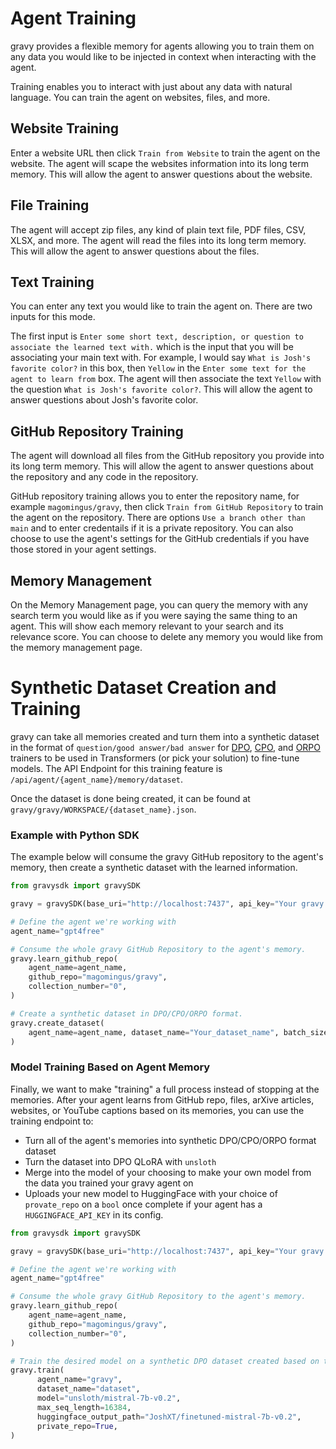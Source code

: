 # Agent Training
gravy provides a flexible memory for agents allowing you to train them on any data you would like to be injected in context when interacting with the agent.

Training enables you to interact with just about any data with natural language.  You can train the agent on websites, files, and more.

## Website Training

Enter a website URL then click `Train from Website` to train the agent on the website.  The agent will scape the websites information into its long term memory.  This will allow the agent to answer questions about the website.

## File Training

The agent will accept zip files, any kind of plain text file, PDF files, CSV, XLSX, and more. The agent will read the files into its long term memory. This will allow the agent to answer questions about the files.

## Text Training

You can enter any text you would like to train the agent on.  There are two inputs for this mode.

The first input is `Enter some short text, description, or question to associate the learned text with.` which is the input that you will be associating your main text with.  For example, I would say `What is Josh's favorite color?` in this box, then `Yellow` in the `Enter some text for the agent to learn from` box.  The agent will then associate the text `Yellow` with the question `What is Josh's favorite color?`.  This will allow the agent to answer questions about Josh's favorite color.

## GitHub Repository Training

The agent will download all files from the GitHub repository you provide into its long term memory. This will allow the agent to answer questions about the repository and any code in the repository.

GitHub repository training allows you to enter the repository name, for example `magomingus/gravy`, then click `Train from GitHub Repository` to train the agent on the repository. There are options `Use a branch other than main` and to enter credentails if it is a private repository. You can also choose to use the agent's settings for the GitHub credentials if you have those stored in your agent settings.

## Memory Management

On the Memory Management page, you can query the memory with any search term you would like as if you were saying the same thing to an agent.  This will show each memory relevant to your search and its relevance score.  You can choose to delete any memory you would like from the memory management page.

# Synthetic Dataset Creation and Training
gravy can take all memories created and turn them into a synthetic dataset in the format of `question/good answer/bad answer` for [DPO](https://huggingface.co/docs/trl/main/en/dpo_trainer), [CPO](https://huggingface.co/docs/trl/main/en/cpo_trainer), and [ORPO](https://huggingface.co/docs/trl/main/en/orpo_trainer) trainers to be used in Transformers (or pick your solution) to fine-tune models. The API Endpoint for this training feature is `/api/agent/{agent_name}/memory/dataset`.

Once the dataset is done being created, it can be found at `gravy/gravy/WORKSPACE/{dataset_name}.json`.

### Example with Python SDK
The example below will consume the gravy GitHub repository to the agent's memory, then create a synthetic dataset with the learned information.

```python
from gravysdk import gravySDK

gravy = gravySDK(base_uri="http://localhost:7437", api_key="Your gravy API Key")

# Define the agent we're working with
agent_name="gpt4free"

# Consume the whole gravy GitHub Repository to the agent's memory.
gravy.learn_github_repo(
    agent_name=agent_name,
    github_repo="magomingus/gravy",
    collection_number="0",
)

# Create a synthetic dataset in DPO/CPO/ORPO format.
gravy.create_dataset(
    agent_name=agent_name, dataset_name="Your_dataset_name", batch_size=5
)
```

### Model Training Based on Agent Memory

Finally, we want to make "training" a full process instead of stopping at the memories. After your agent learns from GitHub repo, files, arXive articles, websites, or YouTube captions based on its memories, you can use the training endpoint to:

- Turn all of the agent's memories into synthetic DPO/CPO/ORPO format dataset
- Turn the dataset into DPO QLoRA with `unsloth`
- Merge into the model of your choosing to make your own model from the data you trained your gravy agent on
- Uploads your new model to HuggingFace with your choice of `provate_repo` on a `bool` once complete if your agent has a `HUGGINGFACE_API_KEY` in its config.

```python
from gravysdk import gravySDK

gravy = gravySDK(base_uri="http://localhost:7437", api_key="Your gravy API Key")

# Define the agent we're working with
agent_name="gpt4free"

# Consume the whole gravy GitHub Repository to the agent's memory.
gravy.learn_github_repo(
    agent_name=agent_name,
    github_repo="magomingus/gravy",
    collection_number="0",
)

# Train the desired model on a synthetic DPO dataset created based on the agents memories.
gravy.train(
      agent_name="gravy",
      dataset_name="dataset",
      model="unsloth/mistral-7b-v0.2",
      max_seq_length=16384,
      huggingface_output_path="JoshXT/finetuned-mistral-7b-v0.2",
      private_repo=True,
)
```



